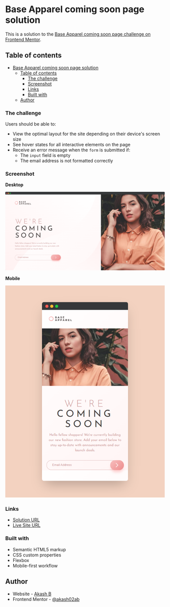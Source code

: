 # Base Apparel coming soon page solution

This is a solution to the [Base Apparel coming soon page challenge on Frontend Mentor](https://www.frontendmentor.io/challenges/base-apparel-coming-soon-page-5d46b47f8db8a7063f9331a0).

## Table of contents

- [Base Apparel coming soon page solution](#base-apparel-coming-soon-page-solution)
  - [Table of contents](#table-of-contents)
    - [The challenge](#the-challenge)
    - [Screenshot](#screenshot)
    - [Links](#links)
    - [Built with](#built-with)
  - [Author](#author)

### The challenge

Users should be able to:

- View the optimal layout for the site depending on their device's screen size
- See hover states for all interactive elements on the page
- Receive an error message when the `form` is submitted if:
  - The `input` field is empty
  - The email address is not formatted correctly

### Screenshot

**Desktop**

![](./screenshot/desktop.png)

**Mobile**

![](./screenshot/mobile.png)

### Links

- [Solution URL](https://www.frontendmentor.io/solutions/base-apparel-solutoin-Kr76yugrhV)
- [Live Site URL](https://akash02ab.github.io/base-apparel/)

### Built with

- Semantic HTML5 markup
- CSS custom properties
- Flexbox
- Mobile-first workflow

## Author

- Website - [Akash B](https://akashbanchhor.netlify.app)
- Frontend Mentor - [@akash02ab](https://www.frontendmentor.io/profile/akash02ab)
